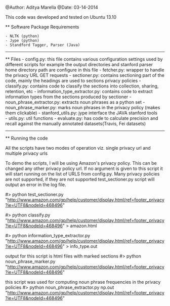 
@Author: Aditya Marella
@Date: 03-14-2014

This code was developed and tested on Ubuntu 13.10

** Software Package Requirements

    - NLTK (python)
    - Jype (python)
    - Standford Tagger, Parser (Java)

-----------------------------------

** Files
    - config.py: this file contains various configuration settings used by different scripts for example the output directories and stanford parser home directory path are configure in this file
    - fetcher.py: wrapper to handle the privacy URL GET requests 
    - sectioner.py: contains sectioning part of the code, mainly the headings are used to sections privacy policies
    - classify.py: contains code to classify the sections into collection, sharing, retention, etc
    - information_type_extractor.py: contains code to extract information types from the sections produced by sectioner
    - noun_phrase_extractor.py: extracts noun phrases as a python set
    - noun_phrase_marker.py: marks noun phrases in the privacy policy (makes them clickable)
    - stanford_utils.py: jype interface the JAVA stanford tools  
    - utils.py: util functions
    - evaluate.py: has code to calculate precision and recall against the manually annotated datasets(Travis, Fei datasets)

-----------------------------------

** Running the code

All the scripts have two modes of operation viz. single privacy url and multiple privacy urls

To demo the scripts, I will be using Amazon's privacy policy. This can be changed any other privacy policy url. If no argument is given to this script it will start running on the list of URLS from config.py. Many privacy policies are not supported, if they are not supported test_sectioner.py script will output an error in the log file.

#> python test_sectioner.py "http://www.amazon.com/gp/help/customer/display.html/ref=footer_privacy?ie=UTF8&nodeId=468496"

#> python classify.py "http://www.amazon.com/gp/help/customer/display.html/ref=footer_privacy?ie=UTF8&nodeId=468496" > amazon.html


#> python information_type_extractor.py "http://www.amazon.com/gp/help/customer/display.html/ref=footer_privacy?ie=UTF8&nodeId=468496" > info_type.out

output for this script is html files with marked sections
#> python noun_phrase_marker.py "http://www.amazon.com/gp/help/customer/display.html/ref=footer_privacy?ie=UTF8&nodeId=468496"

this script was used for computing noun phrase frequencies in the privacy policies
#> python noun_phrase_extractor.py np.out "http://www.amazon.com/gp/help/customer/display.html/ref=footer_privacy?ie=UTF8&nodeId=468496"



